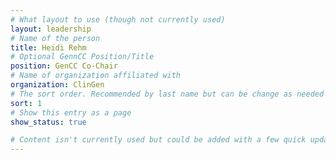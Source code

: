 ```yaml
---
# What layout to use (though not currently used)
layout: leadership
# Name of the person
title: Heidi Rehm
# Optional GennCC Position/Title
position: GenCC Co-Chair
# Name of organization affiliated with
organization: ClinGen
# The sort order. Recommended by last name but can be change as needed
sort: 1
# Show this entry as a page
show_status: true

# Content isn't currently used but could be added with a few quick updates if needed to allow for bios
---
```

